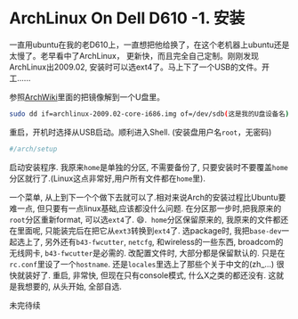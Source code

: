 # ArchLinux On Dell D610 -1. 安装


一直用ubuntu在我的老D610上，一直想把他给换了，在这个老机器上ubuntu还是太慢了。老早看中了ArchLinux， 更新快，而且完全自己定制。刚刚发现ArchLinux出2009.02, 安装时可以选ext4了。马上下了一个USB的文件。开工......

参照[ArchWiki](http://wiki.archlinux.org/index.php/Install_from_USB_stick%20)里面的把镜像解到一个U盘里。

```bash
sudo dd if=archlinux-2009.02-core-i686.img of=/dev/sdb(这是我的U盘设备名)
```
重启，开机时选择从USB启动。顺利进入Shell. (安装盘用户名`root`，无密码)
```bash
#/arch/setup
```
启动安装程序. 我原来`home`是单独的分区, 不需要备份了, 只要安装时不要覆盖`home`分区就行了.(Linux这点非常好,用户所有文件都在`home`里). 

一个菜单, 从上到下一个个做下去就可以了.相对来说Arch的安装过程比Ubuntu要难一点, 但只要有一点linux基础,应该都没什么问题.
在分区那一步时,把我原来的`root`分区重新format, 可以选`ext4`了. :smile:.  `home`分区保留原来的, 我原来的文件都还在里面呢, 只能装完后在把它从`ext3`转换到`ext4`了.
选package时, 我把`base-dev`一起选上了, 另外还有`b43-fwcutter`, `netcfg`, 和wireless的一些东西, broadcom的无线网卡, `b43-fwcutter`是必需的. 
改配置文件时, 大部分都是保留默认的. 只是在`rc.conf`里设了一个`hostname`. 还是`locales`里选上了那些个关于中文的(zh_...)
很快就装好了. 重启, 非常快, 但现在只有console模式, 什么X之类的都还没有. 这就是我想要的, 从头开始, 全部自选. 

未完待续


